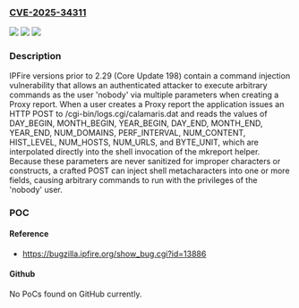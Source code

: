 ### [CVE-2025-34311](https://cve.mitre.org/cgi-bin/cvename.cgi?name=CVE-2025-34311)
![](https://img.shields.io/static/v1?label=Product&message=IPFire&color=blue)
![](https://img.shields.io/static/v1?label=Version&message=0%20&color=brightgreen)
![](https://img.shields.io/static/v1?label=Vulnerability&message=CWE-78%20Improper%20Neutralization%20of%20Special%20Elements%20used%20in%20an%20OS%20Command%20('OS%20Command%20Injection')&color=brightgreen)

### Description

IPFire versions prior to 2.29 (Core Update 198) contain a command injection vulnerability that allows an authenticated attacker to execute arbitrary commands as the user 'nobody' via multiple parameters when creating a Proxy report. When a user creates a Proxy report the application issues an HTTP POST to /cgi-bin/logs.cgi/calamaris.dat and reads the values of DAY_BEGIN, MONTH_BEGIN, YEAR_BEGIN, DAY_END, MONTH_END, YEAR_END, NUM_DOMAINS, PERF_INTERVAL, NUM_CONTENT, HIST_LEVEL, NUM_HOSTS, NUM_URLS, and BYTE_UNIT, which are interpolated directly into the shell invocation of the mkreport helper. Because these parameters are never sanitized for improper characters or constructs, a crafted POST can inject shell metacharacters into one or more fields, causing arbitrary commands to run with the privileges of the 'nobody' user.

### POC

#### Reference
- https://bugzilla.ipfire.org/show_bug.cgi?id=13886

#### Github
No PoCs found on GitHub currently.

